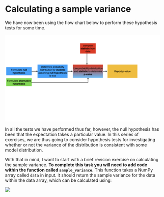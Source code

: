 # Calculating a sample variance

We have now been using the flow chart below to perform these hypothesis tests for some time.

![](hypo-testing.003.jpeg)

In all the tests we have performed thus far, however, the null hypothesis has been that the expectation takes a particular value.  In this series of exercises, we are thus going to consider hypothesis tests for investigating whether or not the variance of the distribution is consistent with some model distribution. 

With that in mind, I want to start with a brief revision exercise on calculating the sample variance.  __To complete this task you will need to add code within the function called `sample_variance`__.  This function takes a NumPy array called `data` in input.  It should return the sample variance for the data within the data array, which can be calculated using:

![](https://render.githubusercontent.com/render/math?math=s^2=\frac{n}{n-1}\left[\frac{1}{n}\sum_{i=1}^nX_i^2-\left(\frac{1}{n}\sum_{i=1}^nX_i\right)^2\right])
